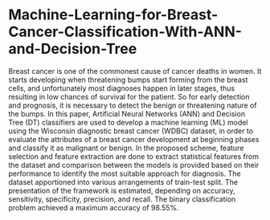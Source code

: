 # Machine-Learning-for-Breast-Cancer-Classification-With-ANN-and-Decision-Tree
Breast cancer is one of the commonest cause of cancer deaths in women. It starts developing when threatening bumps start forming from the breast cells, and unfortunately most diagnoses happen in later stages, thus resulting in low chances of survival for the patient. So for early detection and prognosis, it is necessary to detect the benign or threatening nature of the bumps. In this paper, Artificial Neural Networks (ANN) and Decision Tree (DT) classifiers are used to develop a machine learning (ML) model using the Wisconsin diagnostic breast cancer (WDBC) dataset, in order to evaluate the attributes of a breast cancer development at beginning phases and classify it as malignant or benign. In the proposed scheme, feature selection and feature extraction are done to extract statistical features from the dataset and comparison between the models is provided based on their performance to identify the most suitable approach for diagnosis. The dataset apportioned into various arrangements of train-test split. The presentation of the framework is estimated, depending on accuracy, sensitivity, specificity, precision, and recall. The binary classification problem achieved a maximum accuracy of 98.55%.
